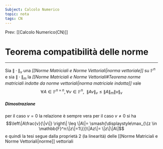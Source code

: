 ```yaml
---
Subject: Calcolo Numerico
topic: nota
tags: CN
---
```


Prev: [[Calcolo Numerico(CN)]]

# Teorema compatibilità delle norme
---
Sia $\|\cdot\|_v$ una _[[Norme Matriciali e Norme Vettoriali|norma vettoriale]]_ su $\mathbb{F}^n$ e sia $\|\cdot\|_m$ la _[[Norme Matriciali e Norme Vettoriali#Teorema norme matriciali indotte da norme vettoriali|norma matriciale indotta]]_ vale
$$\forall A\in\mathbb{F}^{n\times n}, \forall v \in \mathbb{F}^{n}, \ \ \|Av\|_v\leq\|A\|_m\|v\|_v$$
##### Dimostrazione
per il caso $v=0$ la relazione è sempre vera
per il caso $v \not = 0$ si ha 
$$\left\|A\frac{v}{\|v\|} \right\| \leq \|A\|= \smash{\displaystyle\max_{\{z \in \mathbb{F}^n:\|z\|=1\}}}\|Az\|= \|z\|\|A\|$$
e quindi la tesi segue dalla proprietà 2 (la linearità) delle [[Norme Matriciali e Norme Vettoriali|norme]] vettoriali
